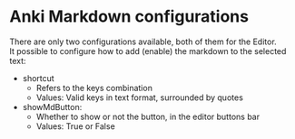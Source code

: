# Anki Markdown configurations

There are only two configurations available, both of them for the Editor.  
It possible to configure how to add (enable) the markdown to the selected text:  

* shortcut
    * Refers to the keys combination
    * Values: Valid keys in text format, surrounded by quotes
* showMdButton:
    * Whether to show or not the button, in the editor buttons bar
    * Values: True or False
